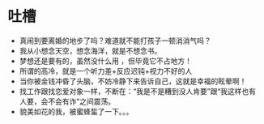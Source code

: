 # 吐槽

- 真闹到要离婚的地步了吗？难道就不能打孩子一顿消消气吗？
- 我从小想念天空，想念海洋，就是不想念书。
- 梦想还是要有的，虽然没什么用 ，但毕竟它不占地方！
- 所谓的高冷，就是一个听力差+反应迟钝+视力不好的人
- 当你被金钱冲昏了头脑，不妨冷静下来告诉自己，这就是幸福的眩晕啊！
- 找工作跟找恋爱对象一样，不断在：“我是不是糟到没人肯要”跟“我这样也有人要，会不会有诈”之间震荡。
- 貌美如花的我，被蜜蜂蜇了一下。。。
